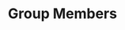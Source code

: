 ---
layout: students
permalink: /members/
title: Group Members
description: I am fortunate to be working/have worked with the following students and researchers.
nav: true
nav_order: 1

profiles:
  doctoral:
    - image: MohayeminIslam.png
      name: Mohayeminul Islam
      affiliation: UofA
      url: https://mohayemin.github.io
    - name: Akalanka Galappaththi
      image: AkalankaGalappaththi.jpg
      url: https://boneyag.github.io/
      affiliation: UofA
  masters:
    - image: AfiyaFahmidaSarah.jpeg
      name: Afiya Sarah
      affiliation: UofA
  alumni:
    - name: Max Ellis
      image: MaxEllis.jpg
      position: MSc
      startyear: 2019
      endyear: 2022
      affiliation: UofA
    - image: MansurGulami.jpg
      name: Mansur Gulami
      position: MSc
      startyear: 2021
      endyear: 2022
      affiliation: UofA
    - name: Henry Tang
      image: HenryTang.jpg
      position: MSc
      startyear: 2020
      endyear: 2022
      affiliation: UofA
    - name: Henry Tang
      image: HenryTang.jpg
      position: Undergrad RA
      startyear: 2019
      endyear: 2020
      affiliation: UofA
    - name: Xichen Pan
      image: XichenPan.png
      position: Undergrad RA
      startyear: 2021
      endyear: 2021
      affiliation: UofA
    - name: Xiaole Zeng
      image: XiaoleZeng.jpeg
      position: Undergrad RA
      startyear: 2021
      endyear: 2021
      affiliation: UofA
    - name: Varsha Ramesh
      image: VarshaRamesh.jpeg
      position: Mitacs Intern
      startyear: 2021
      endyear: 2021
      affiliation: UofA
    - name: Katherine Patenio
      image: KatherinePatenio.jpg
      position: Undergrad RA
      startyear: 2020
      endyear: 2021
      affiliation: UofA
    - name: Batyr Nuryyev
      image: BatyrNuryyev.png
      position: MSc
      startyear: 2019
      endyear: 2021
      affiliation: UofA
      url: https://batyr.dev
    - name: Rehab El-Hajj
      image: RehabElHajj.png
      position: Undergrad RA
      startyear: 2019
      endyear: 2020
      affiliation: UofA
    - name: Moein Owadi-Kareshk
      image: MoeinOwhadi.jpg
      position: MSc
      startyear: 2017
      endyear: 2020
      affiliation: UofA
    - name: Jennifer Mah
      image: JenniferMah.jpg
      position: High School Intern
      startyear: 2020
      endyear: 2020
      affiliation: UofA
    - name: Ryan Shukla
      image: RyanShukla.jpeg
      position: Undergrad RA
      startyear: 2019
      endyear: 2019
      affiliation: UofA
    - name: Lida Ling
      image: LidaLing.png
      position: Undergrad RA
      startyear: 2019
      endyear: 2019
      affiliation: UofA
    - name: Samer Al Masri
      image: SamerAlMasri.png
      position: MSc
      startyear: 2016
      endyear: 2018
      affiliation: UofA
    - name: Nazim Bhuiyan
      image: NazimBhuiyan.png
      position: Undergrad RA
      startyear: 2017
      endyear: 2018
      affiliation: UofA
    - name: Mehran Mahmoudi
      image: MehranMahmoudi.jpg
      position: MSc
      startyear: 2016
      endyear: 2018
      affiliation: UofA
      url: https://www.linkedin.com/in/mehrmoudi/
    - name: Linna Qian
      image: LinnaQian.png
      position: High School Intern
      startyear: 2018
      endyear: 2018
      affiliation: UofA
    - name: Jacob Reckhard
      position: Undergrad RA
      image: JacobReckhard.png
      startyear: 2018
      endyear: 2018
      affiliation: UofA
    - name: Fernando Lopez de la Mora
      position: MSc
      image: FernandoLopez.png
      startyear: 2016
      endyear: 2018
      affiliation: UofA
    - name: Benyamin Noori
      position: MSc
      image: BenyaminNoori.png
      startyear: 2016
      endyear: 2018
      affiliation: UofA
      url: https://www.linkedin.com/in/benyamin-noori-a58aa953/
    - name: Aida Radu
      position: Undergrad RA
      image: AidaRadu.png
      startyear: 2018
      endyear: 2018
      affiliation: UofA
    - name: Imtihan Ahmad
      startyear: 2018
      endyear: 2018
      position: Undergrad RA
      image: ImtihanAhmed.png
      url: https://www.linkedin.com/in/imtihan-ahmed/
      affiliation: UofA
    - name: Ajay Kumar Jha
      position: Postdoc
      startyear: 2020
      endyear: 2022
      affiliation: UofA
      image: Ajay.jpg
      url: https://hifromajay.github.io


---